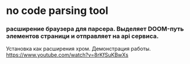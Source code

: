 # no code parsing tool
### расширение браузера для парсера. Выделяет DOOM-путь элементов страници и отправляет на api сервиса.
 
Установка как расширения хром.
Демонстрация работы.
https://www.youtube.com/watch?v=8rKfSuKBwXs


